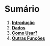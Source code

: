 # Sumário

1. [**Introdução**](Home)
2. [**Dados**](Databases)
3. [**Como Usar?**](Como-Usar)
4. [**Outras Funções**](Funções)